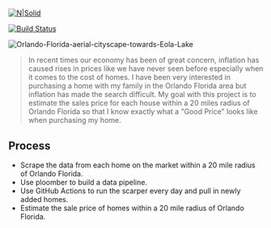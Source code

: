 
# 


[![N|Solid](https://cldup.com/dTxpPi9lDf.thumb.png)](https://nodesource.com/products/nsolid)

[![Build Status](https://travis-ci.org/joemccann/dillinger.svg?branch=master)](https://travis-ci.org/joemccann/dillinger)

![Orlando-Florida-aerial-cityscape-towards-Eola-Lake](https://user-images.githubusercontent.com/31329300/198492770-4db960a5-9384-4cc4-802d-5d468207a0d4.png)

>In recent times our economy has been of great concern, inflation has caused rises in prices like we have never seen before especially when it comes to the cost of homes. I have been very interested in purchasing a home with my family in the Orlando Florida area but inflation has made the search difficult. My goal with this project is to estimate the sales price for each house within a 20 miles radius of Orlando Florida so that I know exactly what a "Good Price" looks like when purchasing my home.

## Process

- Scrape the data from each home on the market within a 20 mile radius of Orlando Florida. 
- Use ploomber to build a data pipeline. 
- Use GitHub Actions to run the scarper every day and pull in newly added homes.
- Estimate the sale price of homes within a 20 mile radius of Orlando Florida.


